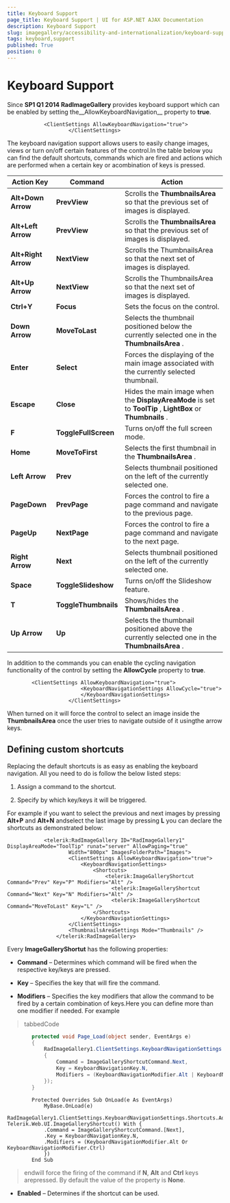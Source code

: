 ```yaml
---
title: Keyboard Support
page_title: Keyboard Support | UI for ASP.NET AJAX Documentation
description: Keyboard Support
slug: imagegallery/accessibility-and-internationalization/keyboard-support
tags: keyboard,support
published: True
position: 0
---
```


# Keyboard Support



Since __SP1 Q1 2014 RadImageGallery__ provides keyboard support which can be enabled by setting the__AllowKeyboardNavigation__ property to __true__.

````ASPNET
	        <ClientSettings AllowKeyboardNavigation="true">
	                </ClientSettings>
````



The keyboard navigation support allows users to easily change images, views or turn on/off certain features of the control.In the table below you can find the default shortcuts, commands which are fired and actions which are performed when a certain key or acombination of keys is pressed.


| Action Key | Command | Action |
| ------ | ------ | ------ |
| __Alt+Down Arrow__ | __PrevView__ |Scrolls the __ThumbnailsArea__ so that the previous set of images is displayed.|
| __Alt+Left Arrow__ | __PrevView__ |Scrolls the __ThumbnailsArea__ so that the previous set of images is displayed.|
| __Alt+Right Arrow__ | __NextView__ |Scrolls the ThumbnailsArea so that the next set of images is displayed.|
| __Alt+Up Arrow__ | __NextView__ |Scrolls the ThumbnailsArea so that the next set of images is displayed.|
| __Ctrl+Y__ | __Focus__ |Sets the focus on the control.|
| __Down Arrow__ | __MoveToLast__ |Selects the thumbnail positioned below the currently selected one in the __ThumbnailsArea__ .|
| __Enter__ | __Select__ |Forces the displaying of the main image associated with the currently selected thumbnail.|
| __Escape__ | __Close__ |Hides the main image when the __DisplayAreaMode__ is set to __ToolTip__ , __LightBox__ or __Thumbnails__ .|
| __F__ | __ToggleFullScreen__ |Turns on/off the full screen mode.|
| __Home__ | __MoveToFirst__ |Selects the first thumbnail in the __ThumbnailsArea__ .|
| __Left Arrow__ | __Prev__ |Selects thumbnail positioned on the left of the currently selected one.|
| __PageDown__ | __PrevPage__ |Forces the control to fire a page command and navigate to the previous page.|
| __PageUp__ | __NextPage__ |Forces the control to fire a page command and navigate to the next page.|
| __Right Arrow__ | __Next__ |Selects thumbnail positioned on the left of the currently selected one.|
| __Space__ | __ToggleSlideshow__ |Turns on/off the Slideshow feature.|
| __T__ | __ToggleThumbnails__ |Shows/hides the __ThumbnailsArea__ .|
| __Up Arrow__ | __Up__ |Selects the thumbnail positioned above the currently selected one in the __ThumbnailsArea__ .|

In addition to the commands you can enable the cycling navigation functionality of the control by	setting the __AllowCycle__ property to __true__.

````ASPNET
	    <ClientSettings AllowKeyboardNavigation="true">
	                    <KeyboardNavigationSettings AllowCycle="true">
	                    </KeyboardNavigationSettings>
	                </ClientSettings>
````



When turned on it will force the control to select an image inside the __ThumbnailsArea__ once the user tries to navigate outside of it usingthe arrow keys.

## Defining custom shortcuts

Replacing the default shortcuts is as easy as enabling the keyboard navigation. All you need to do is follow the below listed steps:

1. Assign a command to the shortcut.

1. Specify by which key/keys it will be triggered.

For example if you want to select the previous and next images by pressing __Alt+P__ and __Alt+N__ andselect the last image by pressing __L__ you can declare the shortcuts as demonstrated below:

````ASPNET
	        <telerik:RadImageGallery ID="RadImageGallery1" DisplayAreaMode="ToolTip" runat="server" AllowPaging="true"
	                Width="800px" ImagesFolderPath="Images">
	                <ClientSettings AllowKeyboardNavigation="true">
	                    <KeyboardNavigationSettings>
	                        <Shortcuts>
	                            <telerik:ImageGalleryShortcut Command="Prev" Key="P" Modifiers="Alt" />
	                              <telerik:ImageGalleryShortcut Command="Next" Key="N" Modifiers="Alt" />
	                              <telerik:ImageGalleryShortcut Command="MoveToLast" Key="L" />
	                        </Shortcuts>
	                    </KeyboardNavigationSettings>
	                </ClientSettings>
	                <ThumbnailsAreaSettings Mode="Thumbnails" />
	            </telerik:RadImageGallery>
````



Every __ImageGalleryShortut__ has the following properties:

* __Command__ – Determines which command will be fired when the respective key/keys are pressed.

* __Key__ – Specifies the key that will fire the command.

* __Modifiers__ – Specifies the key modifiers that allow the command to be fired by a certain combination of keys.Here you can define more than one modifier if needed. For example

>tabbedCode

````C#
	    protected void Page_Load(object sender, EventArgs e)
	    {
	        RadImageGallery1.ClientSettings.KeyboardNavigationSettings.Shortcuts.Add(new Telerik.Web.UI.ImageGalleryShortcut()
	        {
	            Command = ImageGalleryShortcutCommand.Next,
	            Key = KeyboardNavigationKey.N,
	            Modifiers = (KeyboardNavigationModifier.Alt | KeyboardNavigationModifier.Ctrl)
	        });
	    }
````



````VB.NET
	    Protected Overrides Sub OnLoad(e As EventArgs)
	        MyBase.OnLoad(e)
	        RadImageGallery1.ClientSettings.KeyboardNavigationSettings.Shortcuts.Add(New Telerik.Web.UI.ImageGalleryShortcut() With {
	        .Command = ImageGalleryShortcutCommand.[Next],
	        .Key = KeyboardNavigationKey.N,
	        .Modifiers = (KeyboardNavigationModifier.Alt Or KeyboardNavigationModifier.Ctrl)
	        })
	    End Sub
````


>endwill force the firing of the command if __N__, __Alt__ and __Ctrl__ keys arepressed. By default the value of the property is __None__.

* __Enabled__ – Determines if the shortcut can be used.
